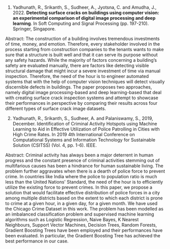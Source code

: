 
1. Yadhunath, R., Srikanth, S., Sudheer, A., Jyotsna, C. and Amudha, J., 2022. **Detecting surface cracks on buildings using computer vision: an experimental comparison of digital image processing and deep learning**. In Soft Computing and Signal Processing (pp. 197-210). Springer, Singapore.

Abstract: The construction of a building involves tremendous investments of time, money, and emotion. Therefore, every stakeholder involved in the process starting from construction companies to the tenants wants to make sure that a structure is built well and that it can serve its purpose without any safety hazards. While the majority of factors concerning a building’s safety are evaluated manually, there are factors like detecting visible structural damage that might incur a severe investment of time via manual inspection. Therefore, the need of the hour is to engineer automated systems that with the help of computer vision techniques will detect visually discernible defects in buildings. The paper proposes two approaches, namely digital image processing-based and deep learning-based that deal with creating surface crack inspection systems and attempt to showcase their performances in perspective by comparing their results across four different types of surface crack image datasets.

2. Yadhunath, R., Srikanth, S., Sudheer, A. and Palaniswamy, S., 2019, December. Identification of Criminal Activity Hotspots using Machine Learning to Aid in Effective Utilization of Police Patrolling in Cities with High Crime Rates. In 2019 4th International Conference on Computational Systems and Information Technology for Sustainable Solution (CSITSS) (Vol. 4, pp. 1-6). IEEE.

Abstract: Criminal activity has always been a major deterrent in human progress and the constant presence of criminal activities stemming out of multifarious causes has been a hindrance for human sustainable living. The problem further aggravates when there is a dearth of police force to prevent crime. In countries like India where the police to population ratio is much less than the United Nations' Standard, the need of the hour is to efficiently utilize the existing force to prevent crimes. In this paper, we propose a solution that would facilitate effective distribution of police forces in a city among multiple districts based on the extent to which each district is prone to crime at a given hour, in a given day, for a given month. We have used the Chicago Crime Dataset in this work. The problem has been modelled as an imbalanced classification problem and supervised machine learning algorithms such as Logistic Regression, Naive Bayes, K Nearest Neighbours, Support Vector Machines, Decision Trees, Random Forests, Gradient Boosting Trees have been employed and their performances have been evaluated. In particular, the Gradient Boosting Tree has achieved the best performance in our case.
